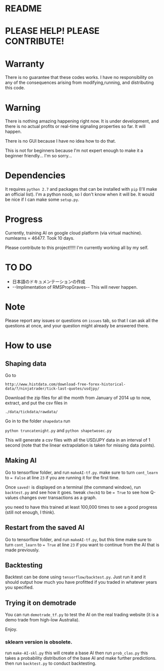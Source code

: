 README
=====

# PLEASE HELP! PLEASE CONTRIBUTE!

# Warranty
There is no guarantee that these codes works. 
I have no responsibility on any of the consequences arising from modifying,running, and distributing this code.

# Warning

There is nothing amazing happening right now. It is under development, and there is no actual profits or real-time signaling properties
so far. It will happen.

There is no GUI because I have no idea how to do that.

This is not for beginners because I'm not expert enough to make it a beginner friendly... I'm so sorry...

# Dependencies
It requires `python 2.7` and packages that can be installed with `pip` (I'll make an official list). 
I'm a python noob, so I don't know when it will be. It would be nice if I can make some `setup.py`.

# Progress
Currently, training AI on google cloud platform (via virtual machine). numlearns = 46477. Took 10 days.

Please contribute to this project!!!!! I'm currently working all by my self.

# TO DO
+ 日本語のドキュメンテーションの作成
+ --Implimentation of RMSPropGraves-- This will never happen.

# Note

Please report any issues or questions on `issues` tab, so that I can ask all the questions at once, 
and your question might already be answered there.


# How to use

## Shaping data

Go to 

`http://www.histdata.com/download-free-forex-historical-data/?/ninjatrader/tick-last-quotes/usdjpy/`

Download the zip files for all the month from January of 2014 up to now, extract, and put the csv files in 

`./data/tickdata/rawdata/`

Go in to the folder `shapedata` run 

`python truncatenight.py`
and 
`python shapetwosec.py`

This will generate a csv files with all the USD/JPY data in an interval of 1 second
(note that the linear extrapolation is taken for missing data points).

## Making AI
Go to tensorflow folder,
and run `makeAI-tf.py`. make sure to turn `cont_learn` to `= False` at line `23` if you are running it for the first time.

Once `saved!` is displayed on a terminal (the command window), run `backtest.py` and see how it goes.
tweak `checkQ` to be `= True` to see how Q-values changes over transactions as a graph.

you need to have this trained at least 100,000 times to see a good progress (still not enough, I think). 

## Restart from the saved AI
Go to tensorflow folder,
and run `makeAI-tf.py`, but this time make sure to turn `cont_learn` to `= True` at line `23`
if you want to continue from the AI that is made previously.

## Backtesting

Backtest can be done using `tensorflow/backtest.py`. Just run it and it should output how much you have profitted 
if you traded in whatever years you specified.

## Trying it on demotrade

You can run `demotrade_tf.py` to test the AI on the real trading website (it is a demo trade from high-low Australia).

Enjoy.

### sklearn version is obsolete. 
run 
`make-AI-skl.py` this will create a base AI
then run
`prob_clas.py` this takes a probability distribution of the base AI and make further predictions.
then run
`backtest.py` to conduct backtesting.


<!---
## Donation
If you can't technically contribute but want to help, please send some bitcoins to
Any amount will help my studies, which means more free time, and more time to edit and tryout different techniques.
--->


